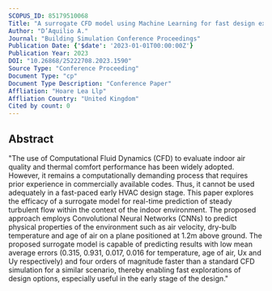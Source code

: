 ```yaml
---
SCOPUS_ID: 85179510068
Title: "A surrogate CFD model using Machine Learning for fast design explorations of the indoor environment"
Author: "D’Aquilio A."
Journal: "Building Simulation Conference Proceedings"
Publication Date: {'$date': '2023-01-01T00:00:00Z'}
Publication Year: 2023
DOI: "10.26868/25222708.2023.1590"
Source Type: "Conference Proceeding"
Document Type: "cp"
Document Type Description: "Conference Paper"
Affliation: "Hoare Lea Llp"
Affliation Country: "United Kingdom"
Cited by count: 0
---
```


## Abstract
"The use of Computational Fluid Dynamics (CFD) to evaluate indoor air quality and thermal comfort performance has been widely adopted. However, it remains a computationally demanding process that requires prior experience in commercially available codes. Thus, it cannot be used adequately in a fast-paced early HVAC design stage. This paper explores the efficacy of a surrogate model for real-time prediction of steady turbulent flow within the context of the indoor environment. The proposed approach employs Convolutional Neural Networks (CNNs) to predict physical properties of the environment such as air velocity, dry-bulb temperature and age of air on a plane positioned at 1.2m above ground. The proposed surrogate model is capable of predicting results with low mean average errors (0.315, 0.931, 0.017, 0.016 for temperature, age of air, Ux and Uy respectively) and four orders of magnitude faster than a standard CFD simulation for a similar scenario, thereby enabling fast explorations of design options, especially useful in the early stage of the design."

